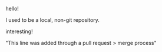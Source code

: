hello!

I used to be a local, non-git repository.

interesting!

"This line was added through a pull request > merge process"
